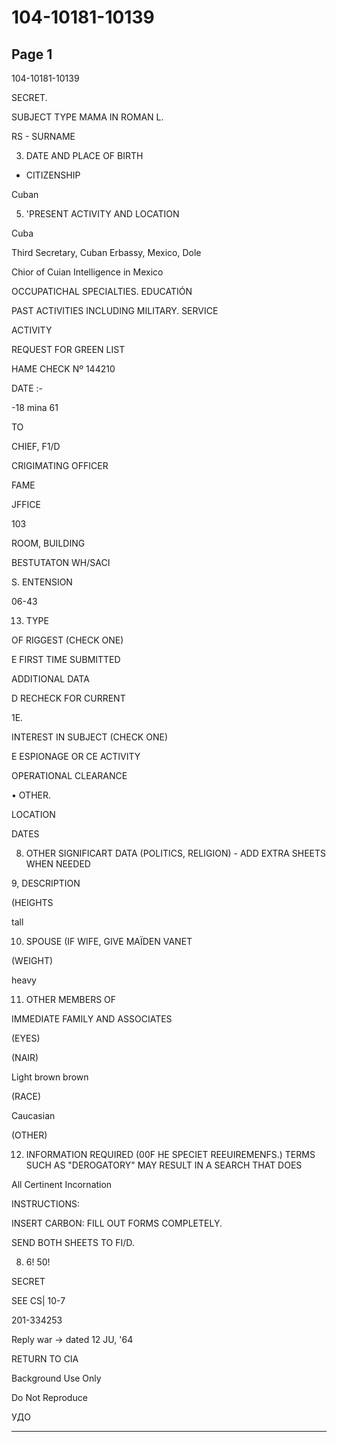 # 104-10181-10139

## Page 1

104-10181-10139

SECRET.

SUBJECT TYPE MAMA IN ROMAN L.

RS - SURNAME

3. DATE AND PLACE OF BIRTH

* CITIZENSHIP

Cuban

5. 'PRESENT ACTIVITY AND LOCATION

Cuba

Third Secretary, Cuban Erbassy, Mexico, Dole

Chior of Cuian Intelligence in Mexico

OCCUPATICHAL SPECIALTIES. EDUCATIÓN

PAST ACTIVITIES INCLUDING MILITARY. SERVICE

ACTIVITY

REQUEST FOR GREEN LIST

HAME CHECK Nº 144210

DATE :-

-18 mina 61

TO

CHIEF, F1/D

CRIGIMATING OFFICER

FAME

JFFICE

103

ROOM, BUILDING

BESTUTATON WH/SACI

S. ENTENSION

06-43

13. TYPE

OF RIGGEST (CHECK ONE)

E FIRST TIME SUBMITTED

ADDITIONAL DATA

D RECHECK FOR CURRENT

1E.

INTEREST IN SUBJECT (CHECK ONE)

E ESPIONAGE OR CE ACTIVITY

OPERATIONAL CLEARANCE

• OTHER.

LOCATION

DATES

8. OTHER SIGNIFICART DATA (POLITICS, RELIGION) - ADD EXTRA SHEETS WHEN NEEDED

9, DESCRIPTION

(HEIGHTS

tall

10. SPOUSE (IF WIFE, GIVE MAÏDEN VANET

(WEIGHT)

heavy

11. OTHER MEMBERS OF

IMMEDIATE FAMILY AND ASSOCIATES

(EYES)

(NAIR)

Light brown brown

(RACE)

Caucasian

(OTHER)

12. INFORMATION REQUIRED (00F HE SPECIET REEUIREMENFS.) TERMS SUCH AS "DEROGATORY" MAY RESULT IN A SEARCH THAT DOES

All Certinent Incornation

INSTRUCTIONS:

INSERT CARBON: FILL OUT FORMS COMPLETELY.

SEND BOTH SHEETS TO FI/D.

8. 6! 50!

SECRET

SEE CS| 10-7

201-334253

Reply war → dated 12 JU, '64

RETURN TO CIA

Background Use Only

Do Not Reproduce

УДО

---

